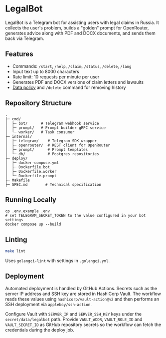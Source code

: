 # LegalBot

LegalBot is a Telegram bot for assisting users with legal claims in Russia. It collects the user's problem, builds a "golden" prompt for OpenRouter, generates advice along with PDF and DOCX documents, and sends them back via Telegram.

## Features
- Commands: `/start`, `/help`, `/claim`, `/status`, `/delete`, `/lang`
- Input text up to 8000 characters
- Rate limit: 10 requests per minute per user
- Generates PDF and DOCX versions of claim letters and lawsuits
- [Data policy](DATA_POLICY.md) and `/delete` command for removing history

## Repository Structure
```
.
├─ cmd/
│  ├─ bot/      # Telegram webhook service
│  ├─ prompt/   # Prompt builder gRPC service
│  └─ worker/   # Task consumer
├─ internal/
│  ├─ telegram/    # Telegram SDK wrapper
│  ├─ openrouter/  # REST client for OpenRouter
│  ├─ prompt/      # Prompt templates
│  └─ db/          # Postgres repositories
├─ deploy/
│  ├─ docker-compose.yml
│  ├─ Dockerfile.bot
│  ├─ Dockerfile.worker
│  └─ Dockerfile.prompt
├─ Makefile
├─ SPEC.md        # Technical specification
```

## Running Locally
```
cp .env.example .env
# set TELEGRAM_SECRET_TOKEN to the value configured in your bot settings
docker compose up --build
```

## Linting
```bash
make lint
```
Uses `golangci-lint` with settings in `.golangci.yml`.

## Deployment
Automated deployment is handled by GitHub Actions. Secrets such as the server
IP address and SSH key are stored in HashiCorp Vault. The workflow reads these
values using `hashicorp/vault-action@v2` and then performs an SSH deployment via
`appleboy/ssh-action`.

Configure Vault with `SERVER_IP` and `SERVER_SSH_KEY` keys under the
`secret/data/legalbot` path. Provide `VAULT_ADDR`, `VAULT_ROLE_ID` and
`VAULT_SECRET_ID` as GitHub repository secrets so the workflow can fetch the
credentials during the deploy job.

